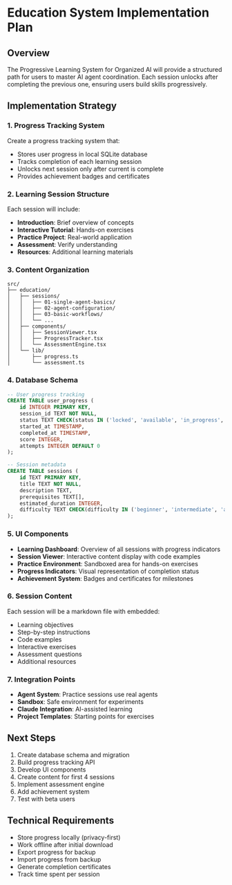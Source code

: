 # Education System Implementation Plan

## Overview

The Progressive Learning System for Organized AI will provide a structured path for users to master AI agent coordination. Each session unlocks after completing the previous one, ensuring users build skills progressively.

## Implementation Strategy

### 1. Progress Tracking System

Create a progress tracking system that:
- Stores user progress in local SQLite database
- Tracks completion of each learning session
- Unlocks next session only after current is complete
- Provides achievement badges and certificates

### 2. Learning Session Structure

Each session will include:
- **Introduction**: Brief overview of concepts
- **Interactive Tutorial**: Hands-on exercises
- **Practice Project**: Real-world application
- **Assessment**: Verify understanding
- **Resources**: Additional learning materials

### 3. Content Organization

```
src/
├── education/
│   ├── sessions/
│   │   ├── 01-single-agent-basics/
│   │   ├── 02-agent-configuration/
│   │   ├── 03-basic-workflows/
│   │   └── ...
│   ├── components/
│   │   ├── SessionViewer.tsx
│   │   ├── ProgressTracker.tsx
│   │   └── AssessmentEngine.tsx
│   └── lib/
│       ├── progress.ts
│       └── assessment.ts
```

### 4. Database Schema

```sql
-- User progress tracking
CREATE TABLE user_progress (
    id INTEGER PRIMARY KEY,
    session_id TEXT NOT NULL,
    status TEXT CHECK(status IN ('locked', 'available', 'in_progress', 'completed')),
    started_at TIMESTAMP,
    completed_at TIMESTAMP,
    score INTEGER,
    attempts INTEGER DEFAULT 0
);

-- Session metadata
CREATE TABLE sessions (
    id TEXT PRIMARY KEY,
    title TEXT NOT NULL,
    description TEXT,
    prerequisites TEXT[],
    estimated_duration INTEGER,
    difficulty TEXT CHECK(difficulty IN ('beginner', 'intermediate', 'advanced', 'expert'))
);
```

### 5. UI Components

- **Learning Dashboard**: Overview of all sessions with progress indicators
- **Session Viewer**: Interactive content display with code examples
- **Practice Environment**: Sandboxed area for hands-on exercises
- **Progress Indicators**: Visual representation of completion status
- **Achievement System**: Badges and certificates for milestones

### 6. Session Content

Each session will be a markdown file with embedded:
- Learning objectives
- Step-by-step instructions
- Code examples
- Interactive exercises
- Assessment questions
- Additional resources

### 7. Integration Points

- **Agent System**: Practice sessions use real agents
- **Sandbox**: Safe environment for experiments
- **Claude Integration**: AI-assisted learning
- **Project Templates**: Starting points for exercises

## Next Steps

1. Create database schema and migration
2. Build progress tracking API
3. Develop UI components
4. Create content for first 4 sessions
5. Implement assessment engine
6. Add achievement system
7. Test with beta users

## Technical Requirements

- Store progress locally (privacy-first)
- Work offline after initial download
- Export progress for backup
- Import progress from backup
- Generate completion certificates
- Track time spent per session